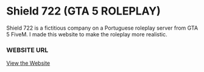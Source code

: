 # Shield 722 (GTA 5 ROLEPLAY)

Shield 722 is a fictitious company on a Portuguese roleplay server from GTA 5 FiveM. I made this website to make the roleplay more realistic.
  
  
### WEBSITE URL

<a href="https://ivolopes-developer.github.io/shield722.github.io/" target="_blank">View the Website</a>
